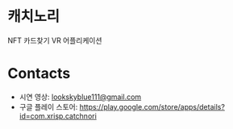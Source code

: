 # 캐치노리

NFT 카드찾기 VR 어플리케이션

# Contacts
 * 시연 영상: lookskyblue111@gmail.com
 * 구글 플레이 스토어: https://play.google.com/store/apps/details?id=com.xrisp.catchnori

